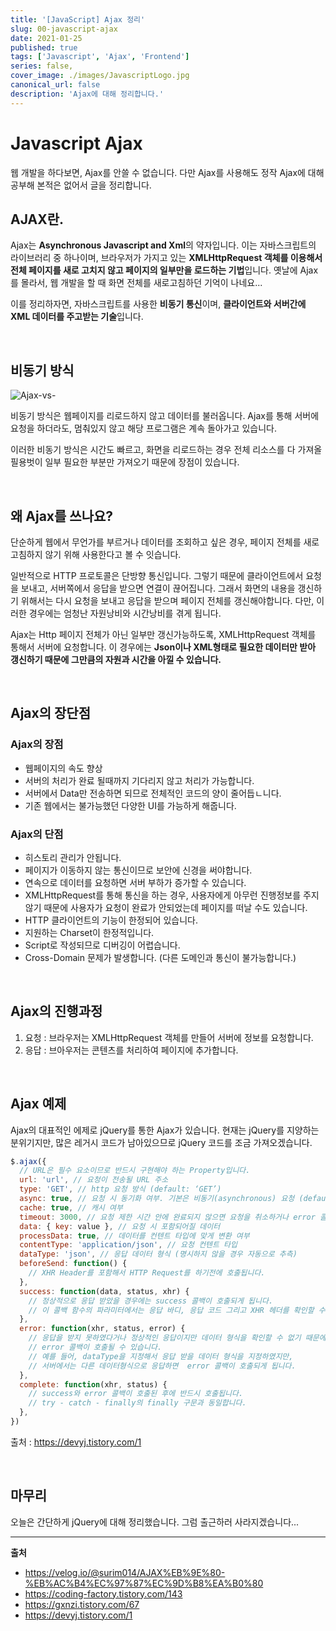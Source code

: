 ```yaml
---
title: '[JavaScript] Ajax 정리'
slug: 00-javascript-ajax
date: 2021-01-25
published: true
tags: ['Javascript', 'Ajax', 'Frontend']
series: false,
cover_image: ./images/JavascriptLogo.jpg
canonical_url: false
description: 'Ajax에 대해 정리합니다.'
---
```


# Javascript Ajax

웹 개발을 하다보면, Ajax를 안쓸 수 없습니다. 다만 Ajax를 사용해도 정작 Ajax에 대해 공부해 본적은 없어서 글을 정리합니다.

## AJAX란.

Ajax는 **Asynchronous Javascript and Xml**의 약자입니다. 이는 자바스크립트의 라이브러리 중 하나이며, 브라우저가 가지고 있는 **XMLHttpRequest 객체를 이용해서 전체 페이지를 새로 고치지 않고 페이지의 일부만을 로드하는 기법**입니다. 옛날에 Ajax를 몰라서, 웹 개발을 할 때 화면 전체를 새로고침하던 기억이 나네요...

이를 정리하자면, 자바스크립트를 사용한 **비동기 통신**이며, **클라이언트와 서버간에 XML 데이터를 주고받는 기술**입니다.

<br/>

## 비동기 방식

![Ajax-vs-](https://user-images.githubusercontent.com/42582516/105646320-ae033e00-5ee2-11eb-989d-9f2342e15742.png)

비동기 방식은 웹페이지를 리로드하지 않고 데이터를 불러옵니다. Ajax를 통해 서버에 요청을 하더라도, 멈춰있지 않고 해당 프로그램은 계속 돌아가고 있습니다.

이러한 비동기 방식은 시간도 빠르고, 화면을 리로드하는 경우 전체 리소스를 다 가져올 필용벗이 일부 필요한 부분만 가져오기 때문에 장점이 있습니다.

<br/>

## 왜 Ajax를 쓰나요?

단순하게 웹에서 무언가를 부르거나 데이터를 조회하고 싶은 경우, 페이지 전체를 새로고침하지 않기 위해 사용한다고 볼 수 잇습니다.

일반적으로 HTTP 프로토콜은 단방향 통신입니다. 그렇기 때문에 클라이언트에서 요청을 보내고, 서버쪽에서 응답을 받으면 연결이 끊어집니다. 그래서 화면의 내용을 갱신하기 위해서는 다시 요청을 보내고 응답을 받으며 페이지 전체를 갱신해야합니다. 다만, 이러한 경우에는 엄청난 자원낭비와 시간낭비를 겪게 됩니다.

Ajax는 Http 페이지 전체가 아닌 일부만 갱신가능하도록, XMLHttpRequest 객체를 통해서 서버에 요청합니다. 이 경우에는 **Json이나 XML형태로 필요한 데이터만 받아 갱신하기 때문에 그만큼의 자원과 시간을 아낄 수 있습니다.**

<br/>

## Ajax의 장단점

### Ajax의 장점

- 웹페이지의 속도 향상
- 서버의 처리가 완료 될때까지 기다리지 않고 처리가 가능합니다.
- 서버에서 Data만 전송하면 되므로 전체적인 코드의 양이 줄어듭ㄴ니다.
- 기존 웹에서는 불가능했던 다양한 UI를 가능하게 해줍니다.

### Ajax의 단점

- 히스토리 관리가 안됩니다.
- 페이지가 이동하지 않는 통신이므로 보안에 신경을 써야합니다.
- 연속으로 데이터를 요청하면 서버 부하가 증가할 수 있습니다.
- XMLHttpRequest를 통해 통신을 하는 경우, 사용자에게 아무런 진행정보를 주지 않기 때문에 사용자가 요청이 완료가 안되었는데 페이지를 떠날 수도 있습니다.
- HTTP 클라이언트의 기능이 한정되어 있습니다.
- 지원하는 Charset이 한정적입니다.
- Script로 작성되므로 디버깅이 어렵습니다.
- Cross-Domain 문제가 발생합니다. (다른 도메인과 통신이 불가능합니다.)

<br/>

## Ajax의 진행과정

1. 요청 : 브라우저는 XMLHttpRequest 객체를 만들어 서버에 정보를 요청합니다.
2. 응답 : 브아우저는 콘텐츠를 처리하여 페이지에 추가합니다.

<br/>

## Ajax 예제

Ajax의 대표적인 에제로 jQuery를 통한 Ajax가 있습니다. 현재는 jQuery를 지양하는 분위기지만, 많은 레거시 코드가 남아있으므로 jQuery 코드를 조금 가져오겠습니다.

```js
$.ajax({
  // URL은 필수 요소이므로 반드시 구현해야 하는 Property입니다.
  url: 'url', // 요청이 전송될 URL 주소
  type: 'GET', // http 요청 방식 (default: ‘GET’)
  async: true, // 요청 시 동기화 여부. 기본은 비동기(asynchronous) 요청 (default: true)
  cache: true, // 캐시 여부
  timeout: 3000, // 요청 제한 시간 안에 완료되지 않으면 요청을 취소하거나 error 콜백을 호출.(단위: ms)
  data: { key: value }, // 요청 시 포함되어질 데이터
  processData: true, // 데이터를 컨텐트 타입에 맞게 변환 여부
  contentType: 'application/json', // 요청 컨텐트 타입
  dataType: 'json', // 응답 데이터 형식 (명시하지 않을 경우 자동으로 추측)
  beforeSend: function() {
    // XHR Header를 포함해서 HTTP Request를 하기전에 호출됩니다.
  },
  success: function(data, status, xhr) {
    // 정상적으로 응답 받았을 경우에는 success 콜백이 호출되게 됩니다.
    // 이 콜백 함수의 파라미터에서는 응답 바디, 응답 코드 그리고 XHR 헤더를 확인할 수 있습니다.
  },
  error: function(xhr, status, error) {
    // 응답을 받지 못하였다거나 정상적인 응답이지만 데이터 형식을 확인할 수 없기 때문에
    // error 콜백이 호출될 수 있습니다.
    // 예를 들어, dataType을 지정해서 응답 받을 데이터 형식을 지정하였지만,
    // 서버에서는 다른 데이터형식으로 응답하면  error 콜백이 호출되게 됩니다.
  },
  complete: function(xhr, status) {
    // success와 error 콜백이 호출된 후에 반드시 호출됩니다.
    // try - catch - finally의 finally 구문과 동일합니다.
  },
})
```

출처 : https://devyj.tistory.com/1

<br/>

## 마무리

오늘은 간단하게 jQuery에 대해 정리했습니다. 그럼 출근하러 사라지겠습니다...

---

**출처**

- https://velog.io/@surim014/AJAX%EB%9E%80-%EB%AC%B4%EC%97%87%EC%9D%B8%EA%B0%80
- https://coding-factory.tistory.com/143
- https://gxnzi.tistory.com/67
- https://devyj.tistory.com/1
